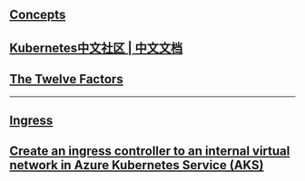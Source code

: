 ## [Concepts](https://kubernetes.io/docs/concepts/services-networking/connect-applications-service/)

## [Kubernetes中文社区 | 中文文档](http://docs.kubernetes.org.cn/618.html)

## [The Twelve Factors](https://12factor.net/)

- - - -

## [Ingress](https://kubernetes.io/docs/concepts/services-networking/ingress/)

## [Create an ingress controller to an internal virtual network in Azure Kubernetes Service (AKS)](https://github.com/MicrosoftDocs/azure-docs/blob/master/articles/aks/ingress-internal-ip.md)
